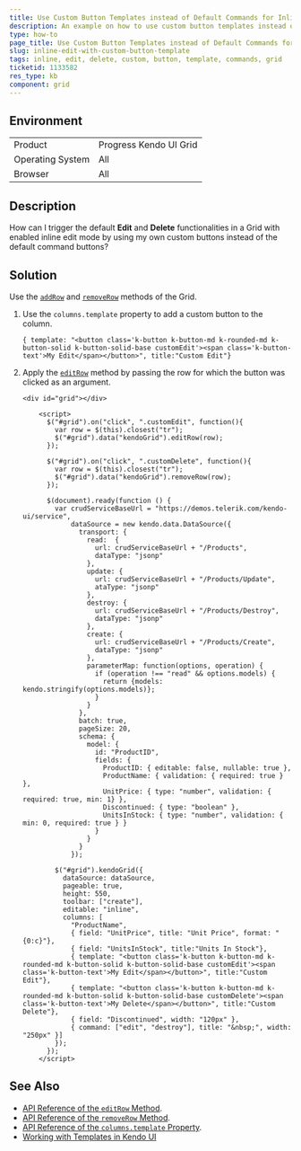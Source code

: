 ```yaml
---
title: Use Custom Button Templates instead of Default Commands for Inline Edit and Delete Functionalities
description: An example on how to use custom button templates instead of the default commands to edit and delete records in a Kendo UI Grid in inline edit mode.
type: how-to
page_title: Use Custom Button Templates instead of Default Commands for Inline Edit and Delete Functionalities | Kendo UI Grid for jQuery
slug: inline-edit-with-custom-button-template
tags: inline, edit, delete, custom, button, template, commands, grid
ticketid: 1133582
res_type: kb
component: grid
---
```


## Environment

<table>
 <tr>
  <td>Product</td>
  <td>Progress Kendo UI Grid</td>
 </tr>
 <tr>
  <td>Operating System</td>
  <td>All</td>
 </tr>
 <tr>
  <td>Browser</td>
  <td>All</td>
 </tr>
</table>


## Description

How can I trigger the default **Edit** and **Delete** functionalities in a Grid with enabled inline edit mode by using my own custom buttons instead of the default command buttons?

## Solution

Use the [`addRow`](/api/javascript/ui/grid/methods/addrow) and [`removeRow`](/api/javascript/ui/grid/methods/removerow) methods of the Grid.

1. Use the `columns.template` property to add a custom button to the column.

    ````dojo
    { template: "<button class='k-button k-button-md k-rounded-md k-button-solid k-button-solid-base customEdit'><span class='k-button-text'>My Edit</span></button>", title:"Custom Edit"}
    ````

1. Apply the [`editRow`](/api/javascript/ui/grid/methods/editrow) method by passing the row for which the button was clicked as an argument.

    ```dojo
    <div id="grid"></div>

        <script>
          $("#grid").on("click", ".customEdit", function(){
            var row = $(this).closest("tr");
            $("#grid").data("kendoGrid").editRow(row);
          });

          $("#grid").on("click", ".customDelete", function(){
            var row = $(this).closest("tr");
            $("#grid").data("kendoGrid").removeRow(row);
          });

          $(document).ready(function () {
            var crudServiceBaseUrl = "https://demos.telerik.com/kendo-ui/service",
                dataSource = new kendo.data.DataSource({
                  transport: {
                    read:  {
                      url: crudServiceBaseUrl + "/Products",
                      dataType: "jsonp"
                    },
                    update: {
                      url: crudServiceBaseUrl + "/Products/Update",
                      ataType: "jsonp"
                    },
                    destroy: {
                      url: crudServiceBaseUrl + "/Products/Destroy",
                      dataType: "jsonp"
                    },
                    create: {
                      url: crudServiceBaseUrl + "/Products/Create",
                      dataType: "jsonp"
                    },
                    parameterMap: function(options, operation) {
                      if (operation !== "read" && options.models) {
                        return {models: kendo.stringify(options.models)};
                      }
                    }
                  },
                  batch: true,
                  pageSize: 20,
                  schema: {
                    model: {
                      id: "ProductID",
                      fields: {
                        ProductID: { editable: false, nullable: true },
                        ProductName: { validation: { required: true } },
                        UnitPrice: { type: "number", validation: { required: true, min: 1} },
                        Discontinued: { type: "boolean" },
                        UnitsInStock: { type: "number", validation: { min: 0, required: true } }
                      }
                    }
                  }
                });

            $("#grid").kendoGrid({
              dataSource: dataSource,
              pageable: true,
              height: 550,
              toolbar: ["create"],
              editable: "inline",
              columns: [
                "ProductName",
                { field: "UnitPrice", title: "Unit Price", format: "{0:c}"},
                { field: "UnitsInStock", title:"Units In Stock"},
                { template: "<button class='k-button k-button-md k-rounded-md k-button-solid k-button-solid-base customEdit'><span class='k-button-text'>My Edit</span></button>", title:"Custom Edit"},
                { template: "<button class='k-button k-button-md k-rounded-md k-button-solid k-button-solid-base customDelete'><span class='k-button-text'>My Delete</span></button>", title:"Custom Delete"},
                { field: "Discontinued", width: "120px" },
                { command: ["edit", "destroy"], title: "&nbsp;", width: "250px" }]
            });
          });
        </script>
    ```

## See Also

* [API Reference of the `editRow` Method](https://docs.telerik.com/kendo-ui/api/javascript/ui/grid/methods/editrow).
* [API Reference of the `removeRow` Method](https://docs.telerik.com/kendo-ui/api/javascript/ui/grid/methods/removerow).
* [API Reference of the `columns.template` Property](https://docs.telerik.com/kendo-ui/api/javascript/ui/grid/configuration/columns.template).
* [Working with Templates in Kendo UI](https://docs.telerik.com/kendo-ui/framework/templates/overview)
